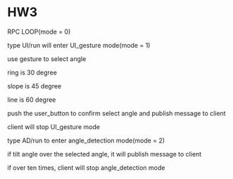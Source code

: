 # HW3
RPC LOOP(mode = 0)

type UI/run will enter UI_gesture mode(mode = 1)

use gesture to select angle

ring is 30 degree

slope is 45 degree

line is 60 degree

push the user_button to confirm select angle and publish message to client

client will stop UI_gesture mode


type AD/run to enter angle_detection mode(mode = 2)

if tilt angle over the selected angle, it will publish message to client

if over ten times, client will stop angle_detection mode
